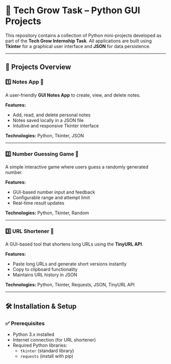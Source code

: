 # 🚀 Tech Grow Task – Python GUI Projects

This repository contains a collection of Python mini-projects developed as part of the **Tech Grow Internship Task**. All applications are built using **Tkinter** for a graphical user interface and **JSON** for data persistence.

---

## 🧠 Projects Overview

### 1️⃣ Notes App 📝

A user-friendly **GUI Notes App** to create, view, and delete notes.

**Features:**
- Add, read, and delete personal notes
- Notes saved locally in a JSON file
- Intuitive and responsive Tkinter interface

**Technologies:** Python, Tkinter, JSON

---

### 2️⃣ Number Guessing Game 🎯

A simple interactive game where users guess a randomly generated number.

**Features:**
- GUI-based number input and feedback
- Configurable range and attempt limit
- Real-time result updates

**Technologies:** Python, Tkinter, Random



---

### 3️⃣ URL Shortener 🔗

A GUI-based tool that shortens long URLs using the **TinyURL API**.

**Features:**
- Paste long URLs and generate short versions instantly
- Copy to clipboard functionality
- Maintains URL history in JSON

**Technologies:** Python, Tkinter, Requests, JSON, TinyURL API
 


---

## 🛠️ Installation & Setup

### ✅ Prerequisites

- Python 3.x installed
- Internet connection (for URL shortener)
- Required Python libraries:
  - `tkinter` (standard library)
  - `requests` (install with pip)

